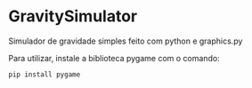 # GravitySimulator
Simulador de gravidade simples feito com python e graphics.py

Para utilizar, instale a biblioteca pygame com o comando:

```pip install pygame```
